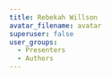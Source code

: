```yaml
---
title: Rebekah Willson
avatar_filename: avatar
superuser: false
user_groups:
  - Presenters
  - Authors
---
```

